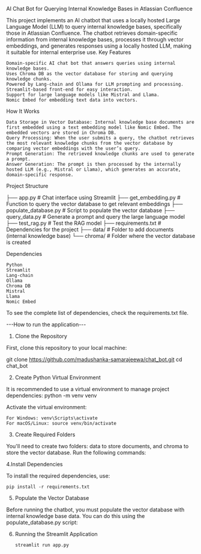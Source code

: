 AI Chat Bot for Querying Internal Knowledge Bases in Atlassian Confluence

This project implements an AI chatbot that uses a locally hosted Large Language Model (LLM) to query internal knowledge bases, specifically those in Atlassian Confluence. The chatbot retrieves domain-specific information from internal knowledge bases, processes it through vector embeddings, and generates responses using a locally hosted LLM, making it suitable for internal enterprise use.
Key Features

    Domain-specific AI chat bot that answers queries using internal knowledge bases.
    Uses Chroma DB as the vector database for storing and querying knowledge chunks.
    Powered by Lang-chain and Ollama for LLM prompting and processing.
    Streamlit-based front-end for easy interaction.
    Support for large language models like Mistral and Llama.
    Nomic Embed for embedding text data into vectors.


How It Works

    Data Storage in Vector Database: Internal knowledge base documents are first embedded using a text embedding model like Nomic Embed. The embedded vectors are stored in Chroma DB.
    Query Processing: When the user submits a query, the chatbot retrieves the most relevant knowledge chunks from the vector database by comparing vector embeddings with the user’s query.
    Prompt Generation: The retrieved knowledge chunks are used to generate a prompt.
    Answer Generation: The prompt is then processed by the internally hosted LLM (e.g., Mistral or Llama), which generates an accurate, domain-specific response.

Project Structure

├── app.py                     # Chat interface using Streamlit
├── get_embedding.py            # Function to query the vector database to get relevant embeddings
├── populate_database.py        # Script to populate the vector database
├── query_data.py               # Generate a prompt and query the large language model
├── test_rag.py                 # Test the RAG model
├── requirements.txt            # Dependencies for the project
├── data/                       # Folder to add documents (internal knowledge base)
└── chroma/                     # Folder where the vector database is created

Dependencies

    Python
    Streamlit
    Lang-chain
    Ollama
    Chroma DB
    Mistral
    Llama
    Nomic Embed

To see the complete list of dependencies, check the requirements.txt file.


---How to run the application---


1. Clone the Repository

First, clone this repository to your local machine:

git clone https://github.com/madushanka-samarajeewa/chat_bot.git
cd chat_bot

2. Create Python Virtual Environment

It is recommended to use a virtual environment to manage project dependencies:
python -m venv venv

Activate the virtual environment:

    For Windows: venv\Scripts\activate
    For macOS/Linux: source venv/bin/activate
    
3. Create Required Folders

You'll need to create two folders: data to store documents, and chroma to store the vector database. Run the following commands:

4.Install Dependencies

To install the required dependencies, use:

    pip install -r requirements.txt
5. Populate the Vector Database

Before running the chatbot, you must populate the vector database with internal knowledge base data. You can do this using the populate_database.py script:

6. Running the Streamlit Application 

       streamlit run app.py




